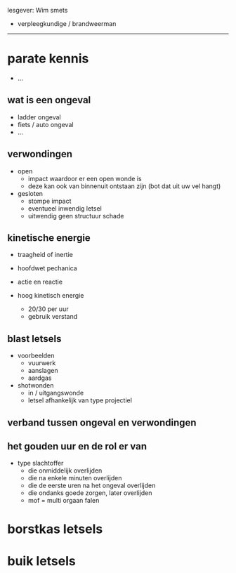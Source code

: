 lesgever: Wim smets
- verpleegkundige / brandweerman

---
# parate kennis
- ...
## wat is een ongeval
- ladder ongeval
- fiets / auto ongeval
- ...
## verwondingen
- open
	- impact waardoor er een open wonde is
	- deze kan ook van binnenuit ontstaan zijn (bot dat uit uw vel hangt)
- gesloten
	- stompe impact
	- eventueel inwendig letsel
	- uitwendig geen structuur schade
## kinetische energie
- traagheid of inertie
- hoofdwet pechanica
- actie en reactie

- hoog kinetisch energie
	- 20/30 per uur
	- gebruik verstand

## blast letsels
- voorbeelden
	- vuurwerk
	- aanslagen
	- aardgas
- shotwonden
	- in / uitgangswonde
	- letsel afhankelijk van type projectiel
## verband tussen ongeval en verwondingen
## het gouden uur en de rol er van
- type slachtoffer
	- die onmiddelijk overlijden
	- die na enkele minuten overlijden
	- die de eerste uren na het ongeval overlijden
	- die ondanks goede zorgen, later overlijden
	- mof = multi orgaan falen
# borstkas letsels
# buik letsels
